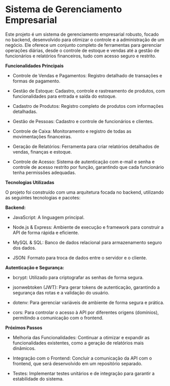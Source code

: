 # Sistema de Gerenciamento Empresarial

Este projeto é um sistema de gerenciamento empresarial robusto, focado no backend, desenvolvido para otimizar o controle e a administração de um negócio. Ele oferece um conjunto completo de ferramentas para gerenciar operações diárias, desde o controle de estoque e vendas até a gestão de funcionários e relatórios financeiros, tudo com acesso seguro e restrito.

**Funcionalidades Principais**

- Controle de Vendas e Pagamentos: Registro detalhado de transações e formas de pagamento.

- Gestão de Estoque: Cadastro, controle e rastreamento de produtos, com funcionalidades para entrada e saída do estoque.

- Cadastro de Produtos: Registro completo de produtos com informações detalhadas.

- Gestão de Pessoas: Cadastro e controle de funcionários e clientes.

- Controle de Caixa: Monitoramento e registro de todas as movimentações financeiras.

- Geração de Relatórios: Ferramenta para criar relatórios detalhados de vendas, finanças e estoque.

- Controle de Acesso: Sistema de autenticação com e-mail e senha e controle de acesso restrito por função, garantindo que cada funcionário tenha permissões adequadas.

**Tecnologias Utilizadas**

O projeto foi construído com uma arquitetura focada no backend, utilizando as seguintes tecnologias e pacotes:

**Backend:**

- JavaScript: A linguagem principal.

- Node.js & Express: Ambiente de execução e framework para construir a API de forma rápida e eficiente.

- MySQL & SQL: Banco de dados relacional para armazenamento seguro dos dados.

- JSON: Formato para troca de dados entre o servidor e o cliente.

**Autenticação e Segurança:**

- bcrypt: Utilizado para criptografar as senhas de forma segura.

- jsonwebtoken (JWT): Para gerar tokens de autenticação, garantindo a segurança das rotas e a validação do usuário.

- dotenv: Para gerenciar variáveis de ambiente de forma segura e prática.

- cors: Para controlar o acesso à API por diferentes origens (domínios), permitindo a comunicação com o frontend.

**Próximos Passos**

- Melhoria das Funcionalidades: Continuar a otimizar e expandir as funcionalidades existentes, como a geração de relatórios mais dinâmicos.

- Integração com o Frontend: Concluir a comunicação da API com o frontend, que será desenvolvido em um repositório separado.

- Testes: Implementar testes unitários e de integração para garantir a estabilidade do sistema.
